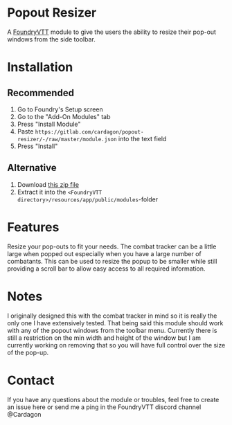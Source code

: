 # Popout Resizer

A [FoundryVTT](http://foundryvtt.com/) module to give the users the ability to resize their pop-out windows from the side toolbar.

# Installation

## Recommended

1. Go to Foundry's Setup screen
1. Go to the "Add-On Modules" tab
1. Press "Install Module"
1. Paste `https://gitlab.com/cardagon/popout-resizer/-/raw/master/module.json` into the text field
1. Press "Install"

## Alternative

1. Download [this zip file](https://gitlab.com/cardagon/popout-resizer/-/jobs/artifacts/master/download?job=zip)
2. Extract it into the `<FoundryVTT directory>/resources/app/public/modules`-folder

# Features

Resize your pop-outs to fit your needs.
The combat tracker can be a little large when popped out especially when you have a large number of combatants.
This can be used to resize the popup to be smaller while still providing a scroll bar to allow easy access to all required information.



# Notes

I originally designed this with the combat tracker in mind so it is really the only one I have extensively tested.
That being said this module should work with any of the popout windows from the toolbar menu.
Currently there is still a restriction on the min width and height of the window but I am currently working on removing that so you will have full control over the size of the pop-up.

# Contact

If you have any questions about the module or troubles, feel free to create an issue here or send me a ping in the FoundryVTT discord channel @Cardagon
